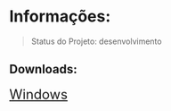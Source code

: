 <h1>Informações:</h1>

> Status do Projeto: desenvolvimento

<h2>Downloads:</h2>
<a href='https://github.com/MateusParra/Faltas/raw/refs/heads/main/dist/main.exe' style="font-size: 24px;">Windows</a>

